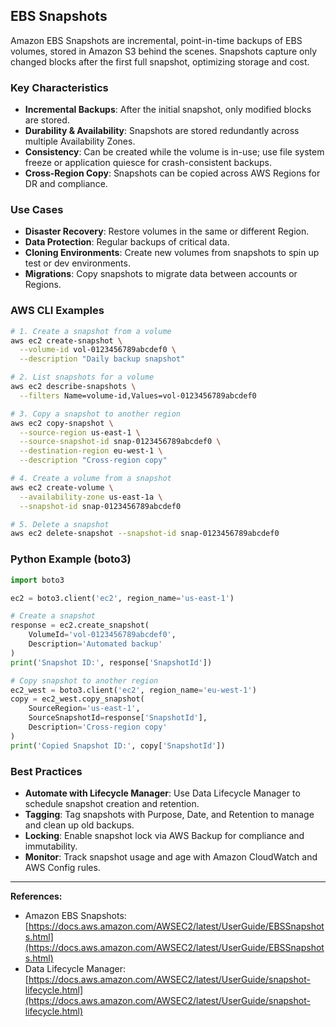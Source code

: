 ## EBS Snapshots

Amazon EBS Snapshots are incremental, point-in-time backups of EBS volumes, stored in Amazon S3 behind the scenes. Snapshots capture only changed blocks after the first full snapshot, optimizing storage and cost.

### Key Characteristics

* **Incremental Backups**: After the initial snapshot, only modified blocks are stored.
* **Durability & Availability**: Snapshots are stored redundantly across multiple Availability Zones.
* **Consistency**: Can be created while the volume is in-use; use file system freeze or application quiesce for crash-consistent backups.
* **Cross-Region Copy**: Snapshots can be copied across AWS Regions for DR and compliance.

### Use Cases

* **Disaster Recovery**: Restore volumes in the same or different Region.
* **Data Protection**: Regular backups of critical data.
* **Cloning Environments**: Create new volumes from snapshots to spin up test or dev environments.
* **Migrations**: Copy snapshots to migrate data between accounts or Regions.

### AWS CLI Examples

```bash
# 1. Create a snapshot from a volume
aws ec2 create-snapshot \
  --volume-id vol-0123456789abcdef0 \
  --description "Daily backup snapshot"

# 2. List snapshots for a volume
aws ec2 describe-snapshots \
  --filters Name=volume-id,Values=vol-0123456789abcdef0

# 3. Copy a snapshot to another region
aws ec2 copy-snapshot \
  --source-region us-east-1 \
  --source-snapshot-id snap-0123456789abcdef0 \
  --destination-region eu-west-1 \
  --description "Cross-region copy"

# 4. Create a volume from a snapshot
aws ec2 create-volume \
  --availability-zone us-east-1a \
  --snapshot-id snap-0123456789abcdef0

# 5. Delete a snapshot
aws ec2 delete-snapshot --snapshot-id snap-0123456789abcdef0
```

### Python Example (boto3)

```python
import boto3

ec2 = boto3.client('ec2', region_name='us-east-1')

# Create a snapshot
response = ec2.create_snapshot(
    VolumeId='vol-0123456789abcdef0',
    Description='Automated backup'
)
print('Snapshot ID:', response['SnapshotId'])

# Copy snapshot to another region
ec2_west = boto3.client('ec2', region_name='eu-west-1')
copy = ec2_west.copy_snapshot(
    SourceRegion='us-east-1',
    SourceSnapshotId=response['SnapshotId'],
    Description='Cross-region copy'
)
print('Copied Snapshot ID:', copy['SnapshotId'])
```

### Best Practices

* **Automate with Lifecycle Manager**: Use Data Lifecycle Manager to schedule snapshot creation and retention.
* **Tagging**: Tag snapshots with Purpose, Date, and Retention to manage and clean up old backups.
* **Locking**: Enable snapshot lock via AWS Backup for compliance and immutability.
* **Monitor**: Track snapshot usage and age with Amazon CloudWatch and AWS Config rules.

---

**References:**

* Amazon EBS Snapshots: [https://docs.aws.amazon.com/AWSEC2/latest/UserGuide/EBSSnapshots.html](https://docs.aws.amazon.com/AWSEC2/latest/UserGuide/EBSSnapshots.html)
* Data Lifecycle Manager: [https://docs.aws.amazon.com/AWSEC2/latest/UserGuide/snapshot-lifecycle.html](https://docs.aws.amazon.com/AWSEC2/latest/UserGuide/snapshot-lifecycle.html)
